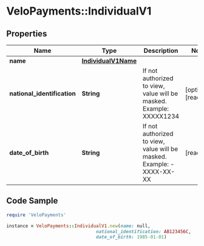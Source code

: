 # VeloPayments::IndividualV1

## Properties

Name | Type | Description | Notes
------------ | ------------- | ------------- | -------------
**name** | [**IndividualV1Name**](IndividualV1Name.md) |  | 
**national_identification** | **String** | If not authorized to view, value will be masked. Example: XXXXX1234 | [optional] [readonly] 
**date_of_birth** | **String** | If not authorized to view, value will be masked. Example: - XXXX-XX-XX | [readonly] 

## Code Sample

```ruby
require 'VeloPayments'

instance = VeloPayments::IndividualV1.new(name: null,
                                 national_identification: AB123456C,
                                 date_of_birth: 1985-01-01)
```


